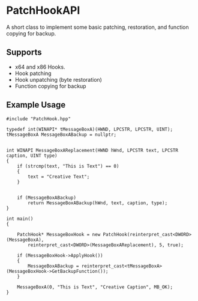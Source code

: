 # PatchHookAPI
A short class to implement some basic patching, restoration, and function copying for backup.

## Supports
- x64 and x86 Hooks.
- Hook patching
- Hook unpatching (byte restoration)
- Function copying for backup

## Example Usage
```
#include "PatchHook.hpp"

typedef int(WINAPI* tMessageBoxA)(HWND, LPCSTR, LPCSTR, UINT);
tMessageBoxA MessageBoxABackup = nullptr;


int WINAPI MessageBoxAReplacement(HWND hWnd, LPCSTR text, LPCSTR caption, UINT type)
{
	if (strcmp(text, "This is Text") == 0) 
	{
		text = "Creative Text";
	}


	if (MessageBoxABackup)
		return MessageBoxABackup(hWnd, text, caption, type);
}

int main()
{

	PatchHook* MessageBoxHook = new PatchHook(reinterpret_cast<DWORD>(MessageBoxA), 
		reinterpret_cast<DWORD>(MessageBoxAReplacement), 5, true);

	if (MessageBoxHook->ApplyHook())
	{
		MessageBoxABackup = reinterpret_cast<tMessageBoxA>(MessageBoxHook->GetBackupFunction());
	}

	MessageBoxA(0, "This is Text", "Creative Caption", MB_OK);
}
```
